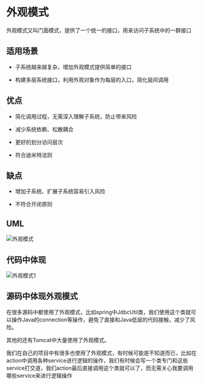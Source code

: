 # 外观模式

外观模式又叫门面模式，提供了一个统一的接口，用来访问子系统中的一群接口

## 适用场景

* 子系统越来越复杂，增加外观模式提供简单的接口

* 构建多层系统接口，利用外观对象作为每层的入口，简化层间调用

## 优点

* 简化调用过程，无需深入理解子系统，防止带来风险

* 减少系统依赖、松散耦合

* 更好的划分访问层次

* 符合迪米特法则

## 缺点

* 增加子系统、扩展子系统容易引入风险

* 不符合开闭原则 

## UML

![外观模式](https://ws1.sinaimg.cn/large/7ebba446ly1fyvno6yur3j20ty0lsjst.jpg)

## 代码中体现

![外观模式1](https://ws1.sinaimg.cn/large/7ebba446ly1fyvofdtsdfj219m0sewi5.jpg)

## 源码中体现外观模式

在很多源码中都使用了外观模式，比如spring中JdbcUtil类，我们使用这个类就可以操作Java的connection等操作，避免了直接和Java低层的代码接触，减少了风险。

其他的还有Tomcat中大量使用了外观模式。

我们在自己的项目中有很多也使用了外观模式，有时候可能是不知道而已，比如在action中调用各种service进行逻辑的操作，我们有时候会写一个类专门和这些service打交道，我们action最后直接调用这个类就可以了，而无需关心我要调用哪些service来进行逻辑操作